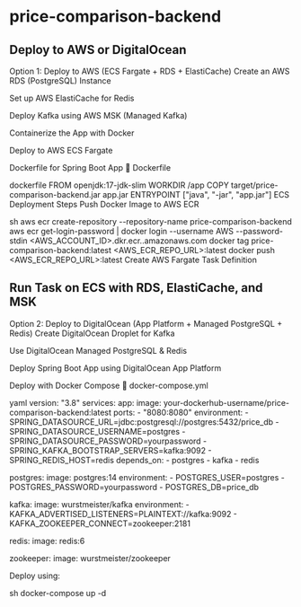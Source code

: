 # price-comparison-backend
Deploy to AWS or DigitalOcean
--------------------------------------------------------------
Option 1: Deploy to AWS (ECS Fargate + RDS + ElastiCache)
Create an AWS RDS (PostgreSQL) Instance

Set up AWS ElastiCache for Redis

Deploy Kafka using AWS MSK (Managed Kafka)

Containerize the App with Docker

Deploy to AWS ECS Fargate

Dockerfile for Spring Boot App
📄 Dockerfile

dockerfile
FROM openjdk:17-jdk-slim
WORKDIR /app
COPY target/price-comparison-backend.jar app.jar
ENTRYPOINT ["java", "-jar", "app.jar"]
ECS Deployment Steps
Push Docker Image to AWS ECR

sh
aws ecr create-repository --repository-name price-comparison-backend
aws ecr get-login-password | docker login --username AWS --password-stdin <AWS_ACCOUNT_ID>.dkr.ecr.<REGION>.amazonaws.com
docker tag price-comparison-backend:latest <AWS_ECR_REPO_URL>:latest
docker push <AWS_ECR_REPO_URL>:latest
Create AWS Fargate Task Definition

Run Task on ECS with RDS, ElastiCache, and MSK
---------------------------------------------------------------------------------
Option 2: Deploy to DigitalOcean (App Platform + Managed PostgreSQL + Redis)
Create DigitalOcean Droplet for Kafka

Use DigitalOcean Managed PostgreSQL & Redis

Deploy Spring Boot App using DigitalOcean App Platform

Deploy with Docker Compose
📄 docker-compose.yml

yaml
version: "3.8"
services:
  app:
    image: your-dockerhub-username/price-comparison-backend:latest
    ports:
      - "8080:8080"
    environment:
      - SPRING_DATASOURCE_URL=jdbc:postgresql://postgres:5432/price_db
      - SPRING_DATASOURCE_USERNAME=postgres
      - SPRING_DATASOURCE_PASSWORD=yourpassword
      - SPRING_KAFKA_BOOTSTRAP_SERVERS=kafka:9092
      - SPRING_REDIS_HOST=redis
    depends_on:
      - postgres
      - kafka
      - redis

  postgres:
    image: postgres:14
    environment:
      - POSTGRES_USER=postgres
      - POSTGRES_PASSWORD=yourpassword
      - POSTGRES_DB=price_db

  kafka:
    image: wurstmeister/kafka
    environment:
      - KAFKA_ADVERTISED_LISTENERS=PLAINTEXT://kafka:9092
      - KAFKA_ZOOKEEPER_CONNECT=zookeeper:2181

  redis:
    image: redis:6

  zookeeper:
    image: wurstmeister/zookeeper

Deploy using:

sh
docker-compose up -d
